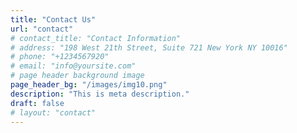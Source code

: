 ```yaml
---
title: "Contact Us"
url: "contact"
# contact_title: "Contact Information"
# address: "198 West 21th Street, Suite 721 New York NY 10016"
# phone: "+1234567920"
# email: "info@yoursite.com"
# page header background image
page_header_bg: "/images/img10.png"
description: "This is meta description."
draft: false
# layout: "contact"
---
```

